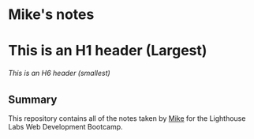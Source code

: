# Mike's notes
# This is an H1 header (Largest)
###### This is an H6 header (smallest)
## Summary 

This repository contains all of the notes taken by [Mike](https://github.com/minmin227/lighthouse-web-note/blob/master/readme.md) for the Lighthouse Labs Web Development Bootcamp.

